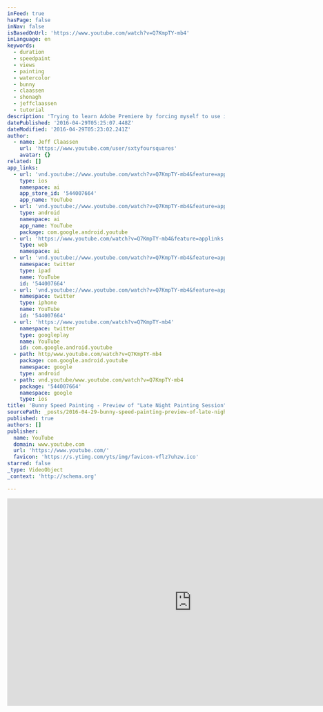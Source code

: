 ```yaml
---
inFeed: true
hasPage: false
inNav: false
isBasedOnUrl: 'https://www.youtube.com/watch?v=Q7KmpTY-mb4'
inLanguage: en
keywords:
  - duration
  - speedpaint
  - views
  - painting
  - watercolor
  - bunny
  - claassen
  - shonagh
  - jeffclaassen
  - tutorial
description: 'Trying to learn Adobe Premiere by forcing myself to use it more. Anyway, this is just a just a quick clip from a longer video I uploaded a few days ago. The music is just a quick little loop I made with iElectribe, which is something I am trying to learn.'
datePublished: '2016-04-29T05:25:07.448Z'
dateModified: '2016-04-29T05:23:02.241Z'
author:
  - name: Jeff Claassen
    url: 'https://www.youtube.com/user/sxtyfoursquares'
    avatar: {}
related: []
app_links:
  - url: 'vnd.youtube://www.youtube.com/watch?v=Q7KmpTY-mb4&feature=applinks'
    type: ios
    namespace: ai
    app_store_id: '544007664'
    app_name: YouTube
  - url: 'vnd.youtube://www.youtube.com/watch?v=Q7KmpTY-mb4&feature=applinks'
    type: android
    namespace: ai
    app_name: YouTube
    package: com.google.android.youtube
  - url: 'https://www.youtube.com/watch?v=Q7KmpTY-mb4&feature=applinks'
    type: web
    namespace: ai
  - url: 'vnd.youtube://www.youtube.com/watch?v=Q7KmpTY-mb4&feature=applinks'
    namespace: twitter
    type: ipad
    name: YouTube
    id: '544007664'
  - url: 'vnd.youtube://www.youtube.com/watch?v=Q7KmpTY-mb4&feature=applinks'
    namespace: twitter
    type: iphone
    name: YouTube
    id: '544007664'
  - url: 'https://www.youtube.com/watch?v=Q7KmpTY-mb4'
    namespace: twitter
    type: googleplay
    name: YouTube
    id: com.google.android.youtube
  - path: http/www.youtube.com/watch?v=Q7KmpTY-mb4
    package: com.google.android.youtube
    namespace: google
    type: android
  - path: vnd.youtube/www.youtube.com/watch?v=Q7KmpTY-mb4
    package: '544007664'
    namespace: google
    type: ios
title: 'Bunny Speed Painting - Preview of "Late Night Painting Session"'
sourcePath: _posts/2016-04-29-bunny-speed-painting-preview-of-late-night-painting-sessi.md
published: true
authors: []
publisher:
  name: YouTube
  domain: www.youtube.com
  url: 'https://www.youtube.com/'
  favicon: 'https://s.ytimg.com/yts/img/favicon-vflz7uhzw.ico'
starred: false
_type: VideoObject
_context: 'http://schema.org'

---
```

<iframe src="https://cdn.embedly.com/widgets/media.html?src=https%3A%2F%2Fwww.youtube.com%2Fembed%2FQ7KmpTY-mb4%3Ffeature%3Doembed&amp;url=https%3A%2F%2Fwww.youtube.com%2Fwatch%3Fv%3DQ7KmpTY-mb4&amp;image=https%3A%2F%2Fi.ytimg.com%2Fvi%2FQ7KmpTY-mb4%2Fhqdefault.jpg&amp;key=b7d04c9b404c499eba89ee7072e1c4f7&amp;type=text%2Fhtml&amp;schema=youtube" width="854" height="480" scrolling="no" frameborder="0" allowfullscreen="" style=""></iframe>